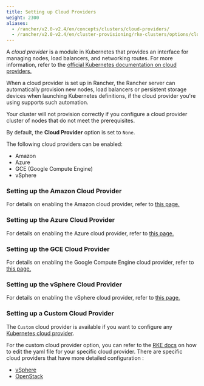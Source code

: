 ```yaml
---
title: Setting up Cloud Providers
weight: 2300
aliases:
  - /rancher/v2.0-v2.4/en/concepts/clusters/cloud-providers/
  - /rancher/v2.0-v2.4/en/cluster-provisioning/rke-clusters/options/cloud-providers
---
```

A _cloud provider_ is a module in Kubernetes that provides an interface for managing nodes, load balancers, and networking routes. For more information, refer to the [official Kubernetes documentation on cloud providers.](https://kubernetes.io/docs/concepts/cluster-administration/cloud-providers.md)

When a cloud provider is set up in Rancher, the Rancher server can automatically provision new nodes, load balancers or persistent storage devices when launching Kubernetes definitions, if the cloud provider you're using supports such automation.

Your cluster will not provision correctly if you configure a cloud provider cluster of nodes that do not meet the prerequisites.

By default, the **Cloud Provider** option is set to `None`.

The following cloud providers can be enabled:

* Amazon
* Azure
* GCE (Google Compute Engine)
* vSphere

### Setting up the Amazon Cloud Provider

For details on enabling the Amazon cloud provider, refer to [this page.](./cluster-provisioning/rke-clusters/cloud-providers/amazon)

### Setting up the Azure Cloud Provider

For details on enabling the Azure cloud provider, refer to [this page.](./cluster-provisioning/rke-clusters/cloud-providers/azure)

### Setting up the GCE Cloud Provider

For details on enabling the Google Compute Engine cloud provider, refer to [this page.](./cluster-provisioning/rke-clusters/cloud-providers/gce)

### Setting up the vSphere Cloud Provider

For details on enabling the vSphere cloud provider, refer to [this page.](./vsphere)

### Setting up a Custom Cloud Provider

The `Custom` cloud provider is available if you want to configure any [Kubernetes cloud provider](https://kubernetes.io/docs/concepts/cluster-administration/cloud-providers.md).

For the custom cloud provider option, you can refer to the [RKE docs](./rke/latest/en/config-options/cloud-providers.md) on how to edit the yaml file for your specific cloud provider. There are specific cloud providers that have more detailed configuration :

* [vSphere](./rke/latest/en/config-options/cloud-providers/vsphere.md)
* [OpenStack](./rke/latest/en/config-options/cloud-providers/openstack.md)
